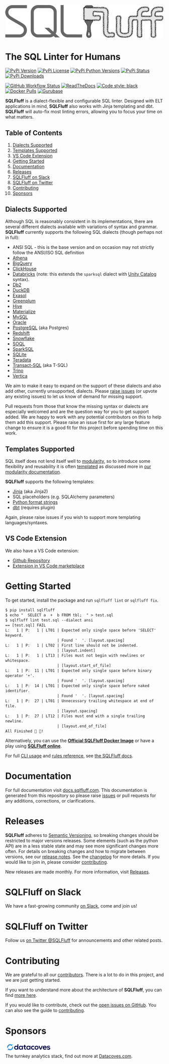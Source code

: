 ![SQLFluff](https://raw.githubusercontent.com/sqlfluff/sqlfluff/main/images/sqlfluff-wide.png)

# The SQL Linter for Humans

[![PyPi Version](https://img.shields.io/pypi/v/sqlfluff.svg?style=flat-square&logo=PyPi)](https://pypi.org/project/sqlfluff/)
[![PyPi License](https://img.shields.io/pypi/l/sqlfluff.svg?style=flat-square)](https://pypi.org/project/sqlfluff/)
[![PyPi Python Versions](https://img.shields.io/pypi/pyversions/sqlfluff.svg?style=flat-square)](https://pypi.org/project/sqlfluff/)
[![PyPi Status](https://img.shields.io/pypi/status/sqlfluff.svg?style=flat-square)](https://pypi.org/project/sqlfluff/)
[![PyPi Downloads](https://img.shields.io/pypi/dm/sqlfluff?style=flat-square)](https://pypi.org/project/sqlfluff/)

[![GitHub Workflow Status](https://img.shields.io/github/actions/workflow/status/sqlfluff/sqlfluff/.github/workflows/ci-tests.yml?logo=github&style=flat-square)](https://github.com/sqlfluff/sqlfluff/actions/workflows/ci-tests.yml?query=branch%3Amain)
[![ReadTheDocs](https://img.shields.io/readthedocs/sqlfluff?style=flat-square&logo=Read%20the%20Docs)](https://sqlfluff.readthedocs.io)
[![Code style: black](https://img.shields.io/badge/code%20style-black-000000.svg?style=flat-square)](https://github.com/psf/black)
[![Docker Pulls](https://img.shields.io/docker/pulls/sqlfluff/sqlfluff?logo=docker&style=flat-square)](https://hub.docker.com/r/sqlfluff/sqlfluff)
[![Gurubase](https://img.shields.io/badge/Gurubase-Ask%20SQLFluff%20Guru-006BFF?style=flat-square)](https://gurubase.io/g/sqlfluff)

**SQLFluff** is a dialect-flexible and configurable SQL linter. Designed
with ELT applications in mind, **SQLFluff** also works with Jinja templating
and dbt. **SQLFluff** will auto-fix most linting errors, allowing you to focus
your time on what matters.

## Table of Contents

1. [Dialects Supported](#dialects-supported)
2. [Templates Supported](#templates-supported)
3. [VS Code Extension](#vs-code-extension)
4. [Getting Started](#getting-started)
5. [Documentation](#documentation)
6. [Releases](#releases)
7. [SQLFluff on Slack](#sqlfluff-on-slack)
8. [SQLFluff on Twitter](#sqlfluff-on-twitter)
9. [Contributing](#contributing)
10. [Sponsors](#sponsors)

## Dialects Supported

Although SQL is reasonably consistent in its implementations, there are several
different dialects available with variations of syntax and grammar. **SQLFluff**
currently supports the following SQL dialects (though perhaps not in full):

- ANSI SQL - this is the base version and on occasion may not strictly follow
  the ANSI/ISO SQL definition
- [Athena](https://aws.amazon.com/athena/)
- [BigQuery](https://cloud.google.com/bigquery/)
- [ClickHouse](https://clickhouse.com/)
- [Databricks](https://databricks.com/) (note: this extends the `sparksql` dialect with
  [Unity Catalog](https://docs.databricks.com/data-governance/unity-catalog/index.html) syntax).
- [Db2](https://www.ibm.com/analytics/db2)
- [DuckDB](https://duckdb.org/)
- [Exasol](https://www.exasol.com/)
- [Greenplum](https://greenplum.org/)
- [Hive](https://hive.apache.org/)
- [Materialize](https://materialize.com/)
- [MySQL](https://www.mysql.com/)
- [Oracle](https://docs.oracle.com/en/database/oracle/oracle-database/21/sqlrf/index.html)
- [PostgreSQL](https://www.postgresql.org/) (aka Postgres)
- [Redshift](https://docs.aws.amazon.com/redshift/index.html)
- [Snowflake](https://www.snowflake.com/)
- [SOQL](https://developer.salesforce.com/docs/atlas.en-us.soql_sosl.meta/soql_sosl/sforce_api_calls_soql.htm)
- [SparkSQL](https://spark.apache.org/docs/latest/)
- [SQLite](https://www.sqlite.org/)
- [Teradata](https://www.teradata.com/)
- [Transact-SQL](https://docs.microsoft.com/en-us/sql/t-sql/language-reference) (aka T-SQL)
- [Trino](https://trino.io/)
- [Vertica](https://www.vertica.com/)

We aim to make it easy to expand on the support of these dialects and also
add other, currently unsupported, dialects. Please [raise issues](https://github.com/sqlfluff/sqlfluff/issues)
(or upvote any existing issues) to let us know of demand for missing support.

Pull requests from those that know the missing syntax or dialects are especially
welcomed and are the question way for you to get support added. We are happy
to work with any potential contributors on this to help them add this support.
Please raise an issue first for any large feature change to ensure it is a good
fit for this project before spending time on this work.

## Templates Supported

SQL itself does not lend itself well to [modularity](https://docs.getdbt.com/docs/viewpoint#section-modularity),
so to introduce some flexibility and reusability it is often [templated](https://en.wikipedia.org/wiki/Template_processor)
as discussed more in [our modularity documentation](https://docs.sqlfluff.com/en/stable/perma/modularity.html).

**SQLFluff** supports the following templates:

- [Jinja](https://jinja.palletsprojects.com/) (aka Jinja2)
- SQL placeholders (e.g. SQLAlchemy parameters)
- [Python format strings](https://docs.python.org/3/library/string.html#format-string-syntax)
- [dbt](https://www.getdbt.com/) (requires plugin)

Again, please raise issues if you wish to support more templating languages/syntaxes.

## VS Code Extension

We also have a VS Code extension:

- [Github Repository](https://github.com/sqlfluff/vscode-sqlfluff)
- [Extension in VS Code marketplace](https://marketplace.visualstudio.com/items?itemName=dorzey.vscode-sqlfluff)

# Getting Started

To get started, install the package and run `sqlfluff lint` or `sqlfluff fix`.

```shell
$ pip install sqlfluff
$ echo "  SELECT a  +  b FROM tbl;  " > test.sql
$ sqlfluff lint test.sql --dialect ansi
== [test.sql] FAIL
L:   1 | P:   1 | LT01 | Expected only single space before 'SELECT' keyword.
                       | Found '  '. [layout.spacing]
L:   1 | P:   1 | LT02 | First line should not be indented.
                       | [layout.indent]
L:   1 | P:   1 | LT13 | Files must not begin with newlines or whitespace.
                       | [layout.start_of_file]
L:   1 | P:  11 | LT01 | Expected only single space before binary operator '+'.
                       | Found '  '. [layout.spacing]
L:   1 | P:  14 | LT01 | Expected only single space before naked identifier.
                       | Found '  '. [layout.spacing]
L:   1 | P:  27 | LT01 | Unnecessary trailing whitespace at end of file.
                       | [layout.spacing]
L:   1 | P:  27 | LT12 | Files must end with a single trailing newline.
                       | [layout.end_of_file]
All Finished 📜 🎉!
```

Alternatively, you can use the [**Official SQLFluff Docker Image**](https://hub.docker.com/r/sqlfluff/sqlfluff)
or have a play using [**SQLFluff online**](https://online.sqlfluff.com/).

For full [CLI usage](https://docs.sqlfluff.com/en/stable/perma/cli.html) and
[rules reference](https://docs.sqlfluff.com/en/stable/perma/rules.html), see
[the SQLFluff docs](https://docs.sqlfluff.com/en/stable/).

# Documentation

For full documentation visit [docs.sqlfluff.com](https://docs.sqlfluff.com/en/stable/).
This documentation is generated from this repository so please raise
[issues](https://github.com/sqlfluff/sqlfluff/issues) or pull requests
for any additions, corrections, or clarifications.

# Releases

**SQLFluff** adheres to [Semantic Versioning](https://semver.org/spec/v2.0.0.html),
so breaking changes should be restricted to major versions releases. Some
elements (such as the python API) are in a less stable state and may see more
significant changes more often. For details on breaking changes and how
to migrate between versions, see our
[release notes](https://docs.sqlfluff.com/en/latest/perma/releasenotes.html). See the
[changelog](CHANGELOG.md) for more details. If you would like to join in, please
consider [contributing](CONTRIBUTING.md).

New releases are made monthly. For more information, visit
[Releases](https://github.com/sqlfluff/sqlfluff/releases).

# SQLFluff on Slack

We have a fast-growing community
[on Slack](https://join.slack.com/t/sqlfluff/shared_invite/zt-2qtu36kdt-OS4iONPbQ3aCz2DIbYJdWg),
come and join us!

# SQLFluff on Twitter

Follow us [on Twitter @SQLFluff](https://twitter.com/SQLFluff) for announcements
and other related posts.

# Contributing

We are grateful to all our [contributors](https://github.com/sqlfluff/sqlfluff/graphs/contributors).
There is a lot to do in this project, and we are just getting started.

If you want to understand more about the architecture of **SQLFluff**, you can
find [more here](https://docs.sqlfluff.com/en/latest/perma/architecture.html).

If you would like to contribute, check out the
[open issues on GitHub](https://github.com/sqlfluff/sqlfluff/issues). You can also see
the guide to [contributing](CONTRIBUTING.md).

# Sponsors

<img src="images/datacoves.png" alt="Datacoves" width="150"/><br>
The turnkey analytics stack, find out more at [Datacoves.com](https://datacoves.com/).
